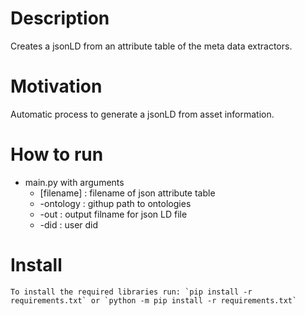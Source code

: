 # Description
Creates a jsonLD from an attribute table of the meta data extractors.

# Motivation
Automatic process to generate a jsonLD from asset information.

# How to run
- main.py with arguments
	- [filename] : filename of json attribute table
    - -ontology : githup path to ontologies
    - -out : output filname for json LD file
	- -did : user did

# Install
    To install the required libraries run: `pip install -r requirements.txt` or `python -m pip install -r requirements.txt`    